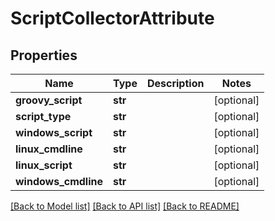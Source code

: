 # ScriptCollectorAttribute

## Properties
Name | Type | Description | Notes
------------ | ------------- | ------------- | -------------
**groovy_script** | **str** |  | [optional] 
**script_type** | **str** |  | [optional] 
**windows_script** | **str** |  | [optional] 
**linux_cmdline** | **str** |  | [optional] 
**linux_script** | **str** |  | [optional] 
**windows_cmdline** | **str** |  | [optional] 

[[Back to Model list]](../README.md#documentation-for-models) [[Back to API list]](../README.md#documentation-for-api-endpoints) [[Back to README]](../README.md)


